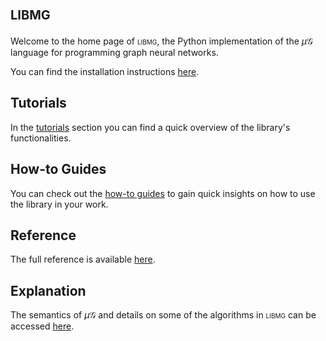 # <span style="font-variant:small-caps;">libmg</span>
Welcome to the home page of <span style="font-variant:small-caps;">libmg</span>,
the Python implementation of the $\mu\mathcal{G}$ language for programming graph neural networks.

You can find the installation instructions [here](how-to_guides/installation.md).

Tutorials
-------------------
In the [tutorials](tutorials/index.md) section you can find a quick overview of the library's functionalities.

How-to Guides
-------------------
You can check out the [how-to guides](how-to_guides/index.md) to gain quick insights on how to use the library in your work. 

Reference
-------------------
The full reference is available [here](reference/index.md).

Explanation
-------------------
The semantics of $\mu\mathcal{G}$ and details on some of the algorithms in <span style="font-variant:small-caps;">libmg</span> can be accessed [here](explanation/explanation.md).

